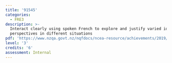 ```yaml
---
title: '91545'
categories:
  - FRE3
description: >-
  Interact clearly using spoken French to explore and justify varied ideas and
  perspectives in different situations
pdf: 'https://www.nzqa.govt.nz/nqfdocs/ncea-resource/achievements/2019/as91545.pdf'
level: '3'
credits: '6'
assessment: Internal
---
```


